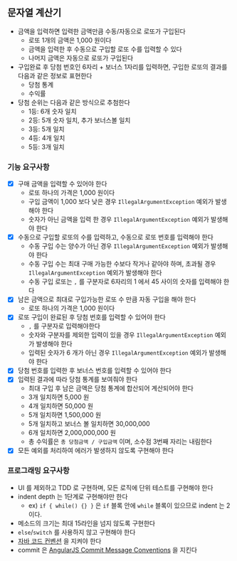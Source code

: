 ## 문자열 계산기

* 금액을 입력하면 입력한 금액만큼 수동/자동으로 로또가 구입된다
    * 로또 1개의 금액은 1,000 원이다
    * 금액을 입력한 후 수동으로 구입할 로또 수를 입력할 수 있다
    * 나머지 금액은 자동으로 로또가 구입된다
* 구입완료 후 당첨 번호인 6자리 + 보너스 1자리를 입력하면, 구입한 로또의 결과를 다음과 같은 정보로 표현한다
    * 당첨 통계
    * 수익률
* 당첨 순위는 다음과 같은 방식으로 추첨한다
    * 1등: 6개 숫자 일치
    * 2등: 5개 숫자 일치, 추가 보너스볼 일치
    * 3등: 5개 일치
    * 4등: 4개 일치
    * 5등: 3개 일치

### 기능 요구사항

* [X] 구매 금액을 입력할 수 있어야 한다
    * 로또 하나의 가격은 1,000 원이다
    * 구입 금액이 1,000 보다 낮은 경우 `IllegalArgumentException` 예외가 발생해야 한다
    * 숫자가 아닌 금액을 입력 한 경우 `IllegalArgumentException` 예외가 발생해야 한다
* [x] 수동으로 구입할 로또의 수를 입력하고, 수동으로 로또 번호를 입력해야 한다
    * 수동 구입 수는 양수가 아닌 경우 `IllegalArgumentException` 예외가 발생해야 한다
    * 수동 구입 수는 최대 구매 가능한 수보다 작거나 같아야 하며, 초과될 경우 `IllegalArgumentException` 예외가 발생해야 한다
    * 수동 구입 로또는 `,` 를 구분자로 6자리의 1 에서 45 사이의 숫자를 입력해야 한다
* [x] 남은 금액으로 최대로 구입가능한 로또 수 만큼 자동 구입을 해야 한다
    * 로또 하나의 가격은 1,000 원이다
* [x] 로또 구입이 완료된 후 당첨 번호를 입력할 수 있어야 한다
    * `,` 를 구분자로 입력해야한다
    * 숫자와 구분자를 제외한 입력이 있을 경우 `IllegalArgumentException` 예외가 발생해야 한다
    * 입력된 숫자가 6 개가 아닌 경우 `IllegalArgumentException` 예외가 발생해야 한다
* [X] 당첨 번호를 입력한 후 보너스 번호를 입력할 수 있어야 한다
* [x] 입력된 결과에 따라 당첨 통계를 보여줘야 한다
    * 최대 구입 후 남은 금액은 당첨 통계에 합산되어 계산되어야 한다
    * 3개 일치하면 5,000 원
    * 4개 일치하면 50,000 원
    * 5개 일치하면 1,500,000 원
    * 5개 일치하고 보너스 볼 일치하면 30,000,000
    * 6개 일치하면 2,000,000,000 원
    * 총 수익률은 `총 당첨금액 / 구입금액` 이며, 소수점 3번째 자리는 내림한다
* [x] 모든 예외를 처리하여 에러가 발생하지 않도록 구현해야 한다

### 프로그래밍 요구사항

* UI 를 제외하고 TDD 로 구현하며, 모든 로직에 단위 테스트를 구현해야 한다
* indent depth 는 1단계로 구현해야만 한다
    * ex) `if { while() {} }` 은 `if` 블록 안에 `while` 블록이 있으므로 indent 는 2 이다.
* 메소드의 크기는 최대 15라인을 넘지 않도록 구현한다
* `else`/`switch` 를 사용하지 않고 구현해야 한다
* [자바 코드 컨벤션](https://google.github.io/styleguide/javaguide.html) 을 지켜야 한다
* commit 은 [AngularJS Commit Message Conventions](https://gist.github.com/stephenparish/9941e89d80e2bc58a153) 을 지킨다